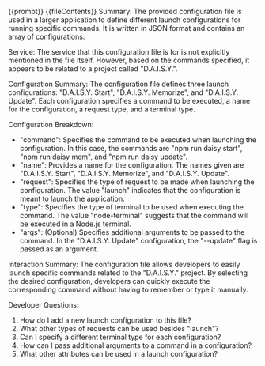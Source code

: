 {{prompt}}
{{fileContents}}
Summary:
The provided configuration file is used in a larger application to define different launch configurations for running specific commands. It is written in JSON format and contains an array of configurations.

Service:
The service that this configuration file is for is not explicitly mentioned in the file itself. However, based on the commands specified, it appears to be related to a project called "D.A.I.S.Y.".

Configuration Summary:
The configuration file defines three launch configurations: "D.A.I.S.Y. Start", "D.A.I.S.Y. Memorize", and "D.A.I.S.Y. Update". Each configuration specifies a command to be executed, a name for the configuration, a request type, and a terminal type.

Configuration Breakdown:
- "command": Specifies the command to be executed when launching the configuration. In this case, the commands are "npm run daisy start", "npm run daisy mem", and "npm run daisy update".
- "name": Provides a name for the configuration. The names given are "D.A.I.S.Y. Start", "D.A.I.S.Y. Memorize", and "D.A.I.S.Y. Update".
- "request": Specifies the type of request to be made when launching the configuration. The value "launch" indicates that the configuration is meant to launch the application.
- "type": Specifies the type of terminal to be used when executing the command. The value "node-terminal" suggests that the command will be executed in a Node.js terminal.
- "args": (Optional) Specifies additional arguments to be passed to the command. In the "D.A.I.S.Y. Update" configuration, the "--update" flag is passed as an argument.

Interaction Summary:
The configuration file allows developers to easily launch specific commands related to the "D.A.I.S.Y." project. By selecting the desired configuration, developers can quickly execute the corresponding command without having to remember or type it manually.

Developer Questions:
1. How do I add a new launch configuration to this file?
2. What other types of requests can be used besides "launch"?
3. Can I specify a different terminal type for each configuration?
4. How can I pass additional arguments to a command in a configuration?
5. What other attributes can be used in a launch configuration?